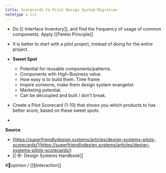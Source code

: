 ```yaml
---
title: Scorecards to Pilot Design System Migration
notetype : lit
---
```

- Do [[-Interface Inventory]], and find the frequency of usage of common components. Apply [[Pareto Principle]]
- It is better to start with a pilot project, instead of doing for the entire project. 

- **Sweet Spot**
	- Potential for reusable components/patterns. 
	- Components with High-Business value. 
	- How easy is to build them. Time frame
	- Inspire someone, make them design system evangelist
	- Marketing potential. 
	- Can be decoupled and built / don't break.
-  Create a Pilot Scorecard (1-10) that shows you which products to has better score, based on these sweet spots.
-  
**Source**
- [https://superfriendlydesign.systems/articles/design-systems-pilots-scorecards/](https://superfriendlydesign.systems/articles/design-systems-pilots-scorecards/)
- [[-B- Design Systems Handbook]]

#🌱opinion / [[§Interaction]]